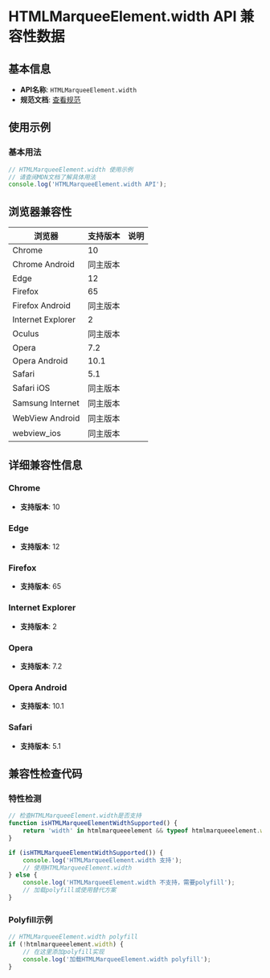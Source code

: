 # HTMLMarqueeElement.width API 兼容性数据

## 基本信息

- **API名称**: `HTMLMarqueeElement.width`
- **规范文档**: [查看规范](https://html.spec.whatwg.org/multipage/obsolete.html#dom-marquee-width)

## 使用示例

### 基本用法

```javascript
// HTMLMarqueeElement.width 使用示例
// 请查阅MDN文档了解具体用法
console.log('HTMLMarqueeElement.width API');
```

## 浏览器兼容性

| 浏览器 | 支持版本 | 说明 |
|--------|----------|------|
| Chrome | 10 |  |
| Chrome Android | 同主版本 |  |
| Edge | 12 |  |
| Firefox | 65 |  |
| Firefox Android | 同主版本 |  |
| Internet Explorer | 2 |  |
| Oculus | 同主版本 |  |
| Opera | 7.2 |  |
| Opera Android | 10.1 |  |
| Safari | 5.1 |  |
| Safari iOS | 同主版本 |  |
| Samsung Internet | 同主版本 |  |
| WebView Android | 同主版本 |  |
| webview_ios | 同主版本 |  |

## 详细兼容性信息

### Chrome

- **支持版本**: 10

### Edge

- **支持版本**: 12

### Firefox

- **支持版本**: 65

### Internet Explorer

- **支持版本**: 2

### Opera

- **支持版本**: 7.2

### Opera Android

- **支持版本**: 10.1

### Safari

- **支持版本**: 5.1

## 兼容性检查代码

### 特性检测

```javascript
// 检查HTMLMarqueeElement.width是否支持
function isHTMLMarqueeElementWidthSupported() {
    return 'width' in htmlmarqueeelement && typeof htmlmarqueeelement.width === 'function';
}

if (isHTMLMarqueeElementWidthSupported()) {
    console.log('HTMLMarqueeElement.width 支持');
    // 使用HTMLMarqueeElement.width
} else {
    console.log('HTMLMarqueeElement.width 不支持，需要polyfill');
    // 加载polyfill或使用替代方案
}
```

### Polyfill示例

```javascript
// HTMLMarqueeElement.width polyfill
if (!htmlmarqueeelement.width) {
    // 在这里添加polyfill实现
    console.log('加载HTMLMarqueeElement.width polyfill');
}
```


